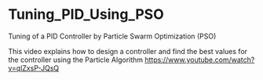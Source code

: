 # Tuning_PID_Using_PSO
Tuning of a PID Controller by Particle Swarm Optimization (PSO)

This video explains how to design a controller and find the best values for the controller using the Particle Algorithm
https://www.youtube.com/watch?v=qlZxsP-JQsQ
